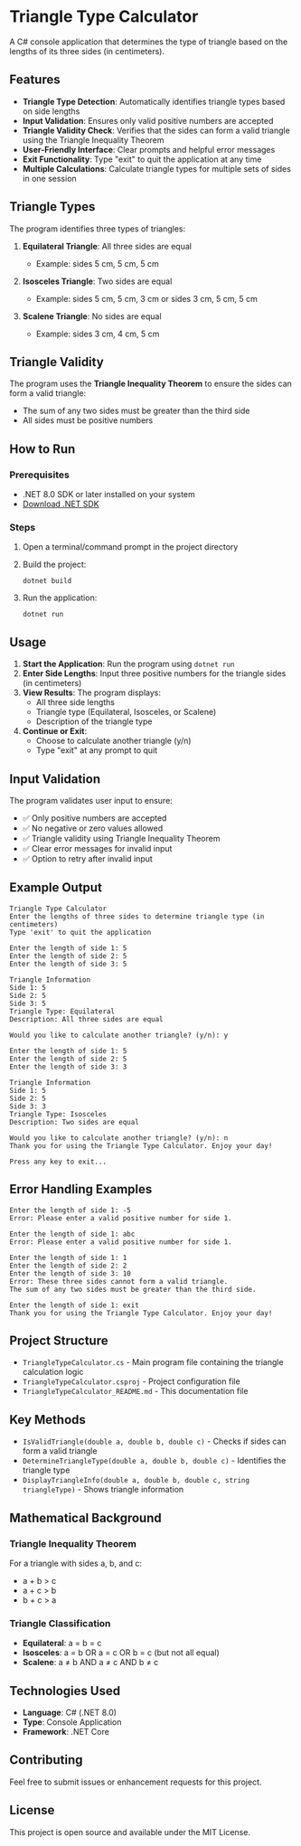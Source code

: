 # Triangle Type Calculator

A C# console application that determines the type of triangle based on the lengths of its three sides (in centimeters).

## Features

- **Triangle Type Detection**: Automatically identifies triangle types based on side lengths
- **Input Validation**: Ensures only valid positive numbers are accepted
- **Triangle Validity Check**: Verifies that the sides can form a valid triangle using the Triangle Inequality Theorem
- **User-Friendly Interface**: Clear prompts and helpful error messages
- **Exit Functionality**: Type "exit" to quit the application at any time
- **Multiple Calculations**: Calculate triangle types for multiple sets of sides in one session

## Triangle Types

The program identifies three types of triangles:

1. **Equilateral Triangle**: All three sides are equal
   - Example: sides 5 cm, 5 cm, 5 cm

2. **Isosceles Triangle**: Two sides are equal
   - Example: sides 5 cm, 5 cm, 3 cm or sides 3 cm, 5 cm, 5 cm

3. **Scalene Triangle**: No sides are equal
   - Example: sides 3 cm, 4 cm, 5 cm

## Triangle Validity

The program uses the **Triangle Inequality Theorem** to ensure the sides can form a valid triangle:

- The sum of any two sides must be greater than the third side
- All sides must be positive numbers

## How to Run

### Prerequisites

- .NET 8.0 SDK or later installed on your system
- [Download .NET SDK](https://dotnet.microsoft.com/download)

### Steps

1. Open a terminal/command prompt in the project directory
2. Build the project:

   ```
   dotnet build
   ```

3. Run the application:

   ```
   dotnet run
   ```

## Usage

1. **Start the Application**: Run the program using `dotnet run`
2. **Enter Side Lengths**: Input three positive numbers for the triangle sides (in centimeters)
3. **View Results**: The program displays:
   - All three side lengths
   - Triangle type (Equilateral, Isosceles, or Scalene)
   - Description of the triangle type
4. **Continue or Exit**:
   - Choose to calculate another triangle (y/n)
   - Type "exit" at any prompt to quit

## Input Validation

The program validates user input to ensure:

- ✅ Only positive numbers are accepted
- ✅ No negative or zero values allowed
- ✅ Triangle validity using Triangle Inequality Theorem
- ✅ Clear error messages for invalid input
- ✅ Option to retry after invalid input

## Example Output

```
Triangle Type Calculator
Enter the lengths of three sides to determine triangle type (in centimeters)
Type 'exit' to quit the application

Enter the length of side 1: 5
Enter the length of side 2: 5
Enter the length of side 3: 5

Triangle Information
Side 1: 5
Side 2: 5
Side 3: 5
Triangle Type: Equilateral
Description: All three sides are equal

Would you like to calculate another triangle? (y/n): y

Enter the length of side 1: 5
Enter the length of side 2: 5
Enter the length of side 3: 3

Triangle Information
Side 1: 5
Side 2: 5
Side 3: 3
Triangle Type: Isosceles
Description: Two sides are equal

Would you like to calculate another triangle? (y/n): n
Thank you for using the Triangle Type Calculator. Enjoy your day!

Press any key to exit...
```

## Error Handling Examples

```
Enter the length of side 1: -5
Error: Please enter a valid positive number for side 1.

Enter the length of side 1: abc
Error: Please enter a valid positive number for side 1.

Enter the length of side 1: 1
Enter the length of side 2: 2
Enter the length of side 3: 10
Error: These three sides cannot form a valid triangle.
The sum of any two sides must be greater than the third side.

Enter the length of side 1: exit
Thank you for using the Triangle Type Calculator. Enjoy your day!
```

## Project Structure

- `TriangleTypeCalculator.cs` - Main program file containing the triangle calculation logic
- `TriangleTypeCalculator.csproj` - Project configuration file
- `TriangleTypeCalculator_README.md` - This documentation file

## Key Methods

- `IsValidTriangle(double a, double b, double c)` - Checks if sides can form a valid triangle
- `DetermineTriangleType(double a, double b, double c)` - Identifies the triangle type
- `DisplayTriangleInfo(double a, double b, double c, string triangleType)` - Shows triangle information

## Mathematical Background

### Triangle Inequality Theorem

For a triangle with sides a, b, and c:

- a + b > c
- a + c > b  
- b + c > a

### Triangle Classification

- **Equilateral**: a = b = c
- **Isosceles**: a = b OR a = c OR b = c (but not all equal)
- **Scalene**: a ≠ b AND a ≠ c AND b ≠ c

## Technologies Used

- **Language**: C# (.NET 8.0)
- **Type**: Console Application
- **Framework**: .NET Core

## Contributing

Feel free to submit issues or enhancement requests for this project.

## License

This project is open source and available under the MIT License.
